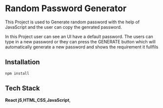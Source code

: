 # Random Password Generator

This Project is used to Generate random password with the help of JavaScript and the user can copy the genrated password.

In this Project user can see an UI have a default password. The users can type in a new password or they can press the GENERATE button which will automatically generate a new password and shows the requirement it fullfils

## Installation

``npm install``

## Tech Stack
**React jS**,**HTML**,**CSS**,**JavaScript**,
